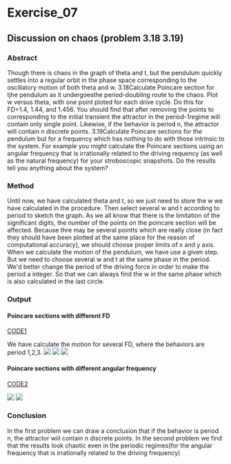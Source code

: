 # Exercise_07
## Discussion on chaos (problem 3.18 3.19)
### Abstract
Though there is chaos in the graph of theta and t, but the pendulum quickly settles into a regular orbit in the phase space corresponding to the oscillatory motion of both theta and w. 3.18Calculate Poincare section for tjhe pendulum as it undergoesthe period-doubling route to the chaos. Plot w versus theta, with one point ploted for each drive cycle. Do this for FD=1.4, 1.44, and 1.456. You should find that after removing the points to corresponding to the initial transient the attractor in the period-1regime will contain only single point. Likewise, if the behavior is period n, the attractor will contain n discrete points.
 3.19Calculate Poincare sections for the pendulum but for a frequency which has nothing to do with those intrinsic to the system. For example you might calculate the Poincare sections using an angular frequency that is irrationally related to the driving requency (as well as the natural frequency) for your stroboscopic snapshots. Do the results tell you anything about the system?
 ### Method
 Until now, we have calculated theta and t, so we just need to store the w we have calculated in the procedure. Then select several w and t according to period to sketch the graph.
 As we all know that there is the limitation of the significant digits, the number of the points on the poincare section will be affected. Because thre may be several pointts which are really close (in fact they should have been plotted at the same place for the reason of computational accuracy), we should choose proper limits of x and y axis. When we calculate the motion of the pendulum, we have use a given step. But we need to choose several w and t at the same phase in the period. We'd better change the period of the driving force in order to make the period a integer. So that we can always find the w in the same phase which is also calculated in the last circle.
 ### Output
 #### Poincare sections with different FD
 [CODE1]()
 
 We have calculate the motion for several FD, where the behaviors are period 1,2,3. 
 ![](https://github.com/yyx1996/computational_physics_N2015301020105/raw/master/pic8-1.png)
 ![](https://github.com/yyx1996/computational_physics_N2015301020105/raw/master/pic8-2.png)
 ![](https://github.com/yyx1996/computational_physics_N2015301020105/raw/master/pic8-3.png)
 #### Poincare sections with different angular frequency
 [CODE2]()
 
 ![](https://github.com/yyx1996/computational_physics_N2015301020105/raw/master/pic8-4.png)
 ![](https://github.com/yyx1996/computational_physics_N2015301020105/raw/master/pic8-5.png)
 ### Conclusion
 In the first problem we can draw a conclusion that if the behavior is period n, the attractor wiil contain n discrete points.
 In the second problem we find that the results look chaotic even in the periodic regimes(for the angular frequency that is irrationally related to the driving frequency)
